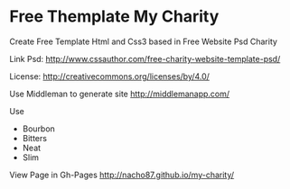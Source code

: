 Free Themplate My Charity
=========================

Create Free Template Html and Css3 based in Free Website Psd Charity 

Link Psd: http://www.cssauthor.com/free-charity-website-template-psd/

License: http://creativecommons.org/licenses/by/4.0/

Use Middleman to generate site
http://middlemanapp.com/

Use

* Bourbon
* Bitters
* Neat
* Slim

View Page in Gh-Pages
http://nacho87.github.io/my-charity/
